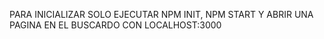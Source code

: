 PARA INICIALIZAR SOLO EJECUTAR NPM INIT,  NPM START Y ABRIR UNA PAGINA EN EL BUSCARDO CON LOCALHOST:3000